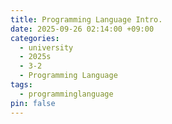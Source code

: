 ```yaml
---
title: Programming Language Intro.
date: 2025-09-26 02:14:00 +09:00
categories:
  - university
  - 2025s
  - 3-2
  - Programming Language
tags:
  - programminglanguage
pin: false
---
```



